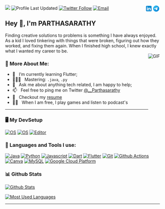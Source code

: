 ![](https://komarev.com/ghpvc/?username=Parthasarathy-B)
![Profile Last Updated](https://img.shields.io/github/last-commit/parthasarathy-b/parthasarathy-b?label=Profile%20last%20updated&style=flat-square)
[![Twitter Follow](https://img.shields.io/twitter/follow/__Parthasarathy?style=social)](https://twitter.com/__Parthasarathy)
<a href="mailto:parthasarathy13723@gmail.com"><img alt="Email" src="https://img.shields.io/badge/Email-parthasarathy13723@gmail.com-blue?style=flat-square&logo=gmail"></a>
<a href="https://t.me/Parthasarathy55/"><img src="assets/Telegram.svg" alt="Telegram" align="right" height='24px'/></a>
<a href="https://www.linkedin.com/in/parthasarathy-b-9b671321a/"><img src="assets/linkedin.svg" alt="linkedin" align="right" height='24px'/></a>

## Hey 👋, I'm **PARTHASARATHY**
</h1>
Finding creative solutions to problems is something I have always enjoyed. As a kid I loved tinkering with things that were broken, figuring out how they worked, and fixing them again. When I finished high school, I knew exactly what I wanted my career to be.
<br>
<!-- Custom Image.. Beware the width -->
<img align="right" alt="GIF" src="https://user-images.githubusercontent.com/48678280/88862734-4903af80-d201-11ea-968b-9c939d88a37c.gif" height='250px'/>

### 🧐 More About Me:

- 🌱 &nbsp; I’m currently learning Flutter; 
- 👨🏻‍💻 &nbsp; Mastering: `.java`, `.py`
- 💬 &nbsp; Ask me about anything tech related, I am happy to help;
- 📫 &nbsp; Feel free to ping me on Twitter [@__Parthasarathy](https://twitter.com/__Parthasarathy) 
- 📝 &nbsp; Checkout my [resume](https://drive.google.com/file/d/1--kgm09nFNxR-_Z0sPq5Xk19-d98I9aV/view?usp=sharing)
- 💆‍♂️ &nbsp; When I am free, I play games and listen to podcast's
--- 

<!--TECH STACKS AND TOOLS-->
### 🖥️ My DevSetup
  [![OS](https://img.shields.io/badge/OS-Windows-blue?style=flat-square&logo=windows)](https://www.microsoft.com/en-in/windows/windows-10)
  [![OS](https://img.shields.io/badge/OS-Linux-informational?style=flat-square&logo=linux&logoColor=white)](https://en.wikipedia.org/wiki/Linux)
  [![Editor](https://img.shields.io/badge/Editor-VSCode-blue?style=flat-square&logo=visual-studio-code&logoColor=white)](https://code.visualstudio.com/)
     
### 🔨 Languages and Tools I use:
  [![Java](https://img.shields.io/badge/-Java-007396?style=flat-square&logo=Java)](https://openjdk.java.net/)
  [![Python](https://img.shields.io/badge/-Python-3776AB?style=flat-square&logo=Python&logoColor=white)](https://www.android.com/intl/en_in/)
  [![Javascript](https://img.shields.io/badge/-JavaScript-F7DF1E?style=flat-square&logo=Flutter)](https://www.javascript.com/)
  [![Dart](https://img.shields.io/badge/-Dart-0175C2?style=flat-square&logo=Dart)](https://dart.dev/)
  [![Flutter](https://img.shields.io/badge/-Flutter-blue?style=flat-square&logo=Flutter)](https://flutter.dev/)
  [![Git](https://img.shields.io/badge/-Git-F05032?style=flat-square&logo=git&logoColor=white)](https://git-scm.com/)
  [![Github Actions](https://img.shields.io/badge/-Github_Actions-2088FF?style=flat-square&logo=github-actions&logoColor=white)](https://github.com/features/actions)
  [![Canva](https://img.shields.io/badge/-Canva-00C4CC?style=flat-square&logo=Canva&logoColor=white)](https://www.canva.com/)
  [![MySQL](https://img.shields.io/badge/-MYSQL-4479A1?style=flat-square&logo=MySQL&logoColor=white)](https://www.mysql.com/)
  [![Google Cloud Platform](https://img.shields.io/badge/-Google_Cloud_Platform-1a73e8?style=flat-square&logo=google-cloud&logoColor=white)](https://cloud.google.com/)

### 📊 Github Stats
<a href="https://github.com/Parthasarathy-B"><img align="center" alt="Github Stats" src="https://github-readme-stats.vercel.app/api?username=Parthasarathy-B&title_color=FA8C04&icon_color=CC5160&text_color=949CA5&bg_color=00000000&layout=compact&count_private=true&show_icons=true&include_all_commits=true" height='170px'/></a>&ensp; &ensp;


<a href="https://github.com/Parthasarathy-B"><img align="center" alt="Most Used Languages" src="https://github-readme-stats.vercel.app/api/top-langs/?username=Parthasarathy-B&title_color=FA8C04&icon_color=CC5160&text_color=949CA5&bg_color=00000000&layout=compact&show_icons=false&hide=Jupyter%20Notebook" height='170px'/></a>

---
<!-- ## Support me
If you like what I do, maybe consider buying me a ~~coffee/tea~~ snack🥺👉👈

<p align="center">
  <a href="https://www.patreon.com/" target="_blank">
    <img width="18%" alt="Check my Patreon" src="https://raw.githubusercontent.com/onimur/.github/master/.resources/support-patreon.png"/>
  </a>
  <a href="https://www.paypal.com" target="_blank">
      <img width="18%" alt="Donate with Paypal" src="https://raw.githubusercontent.com/onimur/.github/master/.resources/support-paypal.png"/>
  </a>
  <a href="https://www.buymeacoffee.com/" target="_blank">
      <img width="18%" alt="Buy me a coffee" src="https://raw.githubusercontent.com/onimur/.github/master/.resources/support-buy-coffee.png"/>
  </a>
</p> -->

<!-- 🙌Feel free to use the badges or images.. -->
